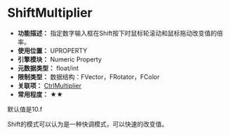 ﻿# ShiftMultiplier

- **功能描述：** 指定数字输入框在Shift按下时鼠标轮滚动和鼠标拖动改变值的倍率。
- **使用位置：** UPROPERTY
- **引擎模块：** Numeric Property
- **元数据类型：** float/int
- **限制类型：** 数据结构：FVector，FRotator，FColor
- **关联项：** [CtrlMultiplier](#Meta_Numeric_CtrlMultiplier)
- **常用程度：** ★★

默认值是10.f

Shift的模式可以认为是一种快调模式，可以快速的改变值。